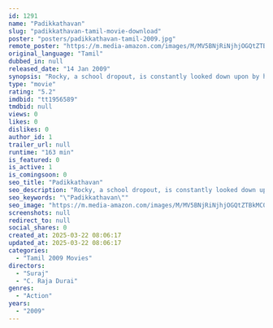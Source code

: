```yaml
---
id: 1291
name: "Padikkathavan"
slug: "padikkathavan-tamil-movie-download"
poster: "posters/padikkathavan-tamil-2009.jpg"
remote_poster: "https://m.media-amazon.com/images/M/MV5BNjRiNjhjOGQtZTBkMC00YmM0LThjMjAtNWVkMjQ3OGNlYzdmXkEyXkFqcGc@._V1_SX300.jpg"
original_language: "Tamil"
dubbed_in: null
released_date: "14 Jan 2009"
synopsis: "Rocky, a school dropout, is constantly looked down upon by his father. He spends all his time in a mechanic shop. Problems arise in his life after he falls in love with Gayathri."
type: "movie"
rating: "5.2"
imdbid: "tt1956589"
tmdbid: null
views: 0
likes: 0
dislikes: 0
author_id: 1
trailer_url: null
runtime: "163 min"
is_featured: 0
is_active: 1
is_comingsoon: 0
seo_title: "Padikkathavan"
seo_description: "Rocky, a school dropout, is constantly looked down upon by his father. He spends all his time in a mechanic shop. Problems arise in his life after he falls in love with Gayathri."
seo_keywords: "\"Padikkathavan\""
seo_image: "https://m.media-amazon.com/images/M/MV5BNjRiNjhjOGQtZTBkMC00YmM0LThjMjAtNWVkMjQ3OGNlYzdmXkEyXkFqcGc@._V1_SX300.jpg"
screenshots: null
redirect_to: null
social_shares: 0
created_at: 2025-03-22 08:06:17
updated_at: 2025-03-22 08:06:17
categories:
  - "Tamil 2009 Movies"
directors:
  - "Suraj"
  - "C. Raja Durai"
genres:
  - "Action"
years:
  - "2009"
---
```

